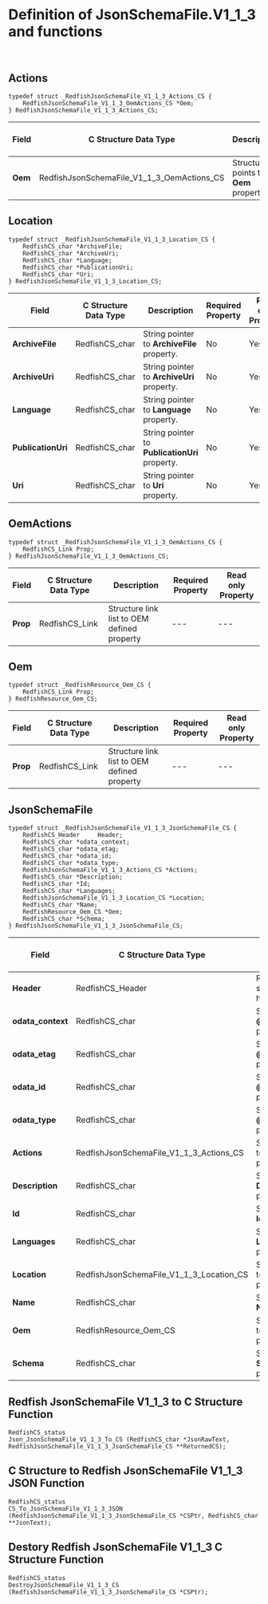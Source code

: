 # Definition of JsonSchemaFile.V1_1_3 and functions<br><br>

## Actions
    typedef struct _RedfishJsonSchemaFile_V1_1_3_Actions_CS {
        RedfishJsonSchemaFile_V1_1_3_OemActions_CS *Oem;
    } RedfishJsonSchemaFile_V1_1_3_Actions_CS;

|Field |C Structure Data Type|Description |Required Property|Read only Property
| ---  | --- | --- | --- | ---
|**Oem**|RedfishJsonSchemaFile_V1_1_3_OemActions_CS| Structure points to **Oem** property.| No| No


## Location
    typedef struct _RedfishJsonSchemaFile_V1_1_3_Location_CS {
        RedfishCS_char *ArchiveFile;
        RedfishCS_char *ArchiveUri;
        RedfishCS_char *Language;
        RedfishCS_char *PublicationUri;
        RedfishCS_char *Uri;
    } RedfishJsonSchemaFile_V1_1_3_Location_CS;

|Field |C Structure Data Type|Description |Required Property|Read only Property
| ---  | --- | --- | --- | ---
|**ArchiveFile**|RedfishCS_char| String pointer to **ArchiveFile** property.| No| Yes
|**ArchiveUri**|RedfishCS_char| String pointer to **ArchiveUri** property.| No| Yes
|**Language**|RedfishCS_char| String pointer to **Language** property.| No| Yes
|**PublicationUri**|RedfishCS_char| String pointer to **PublicationUri** property.| No| Yes
|**Uri**|RedfishCS_char| String pointer to **Uri** property.| No| Yes


## OemActions
    typedef struct _RedfishJsonSchemaFile_V1_1_3_OemActions_CS {
        RedfishCS_Link Prop;
    } RedfishJsonSchemaFile_V1_1_3_OemActions_CS;

|Field |C Structure Data Type|Description |Required Property|Read only Property
| ---  | --- | --- | --- | ---
|**Prop**|RedfishCS_Link| Structure link list to OEM defined property| ---| ---


## Oem
    typedef struct _RedfishResource_Oem_CS {
        RedfishCS_Link Prop;
    } RedfishResource_Oem_CS;

|Field |C Structure Data Type|Description |Required Property|Read only Property
| ---  | --- | --- | --- | ---
|**Prop**|RedfishCS_Link| Structure link list to OEM defined property| ---| ---


## JsonSchemaFile
    typedef struct _RedfishJsonSchemaFile_V1_1_3_JsonSchemaFile_CS {
        RedfishCS_Header     Header;
        RedfishCS_char *odata_context;
        RedfishCS_char *odata_etag;
        RedfishCS_char *odata_id;
        RedfishCS_char *odata_type;
        RedfishJsonSchemaFile_V1_1_3_Actions_CS *Actions;
        RedfishCS_char *Description;
        RedfishCS_char *Id;
        RedfishCS_char *Languages;
        RedfishJsonSchemaFile_V1_1_3_Location_CS *Location;
        RedfishCS_char *Name;
        RedfishResource_Oem_CS *Oem;
        RedfishCS_char *Schema;
    } RedfishJsonSchemaFile_V1_1_3_JsonSchemaFile_CS;

|Field |C Structure Data Type|Description |Required Property|Read only Property
| ---  | --- | --- | --- | ---
|**Header**|RedfishCS_Header|Redfish C structure header|---|---
|**odata_context**|RedfishCS_char| String pointer to **@odata.context** property.| No| No
|**odata_etag**|RedfishCS_char| String pointer to **@odata.etag** property.| No| No
|**odata_id**|RedfishCS_char| String pointer to **@odata.id** property.| Yes| No
|**odata_type**|RedfishCS_char| String pointer to **@odata.type** property.| Yes| No
|**Actions**|RedfishJsonSchemaFile_V1_1_3_Actions_CS| Structure points to **Actions** property.| No| No
|**Description**|RedfishCS_char| String pointer to **Description** property.| No| Yes
|**Id**|RedfishCS_char| String pointer to **Id** property.| Yes| Yes
|**Languages**|RedfishCS_char| String pointer to **Languages** property.| Yes| Yes
|**Location**|RedfishJsonSchemaFile_V1_1_3_Location_CS| Structure points to **Location** property.| Yes| No
|**Name**|RedfishCS_char| String pointer to **Name** property.| Yes| Yes
|**Oem**|RedfishResource_Oem_CS| Structure points to **Oem** property.| No| No
|**Schema**|RedfishCS_char| String pointer to **Schema** property.| Yes| Yes
## Redfish JsonSchemaFile V1_1_3 to C Structure Function
    RedfishCS_status
    Json_JsonSchemaFile_V1_1_3_To_CS (RedfishCS_char *JsonRawText, RedfishJsonSchemaFile_V1_1_3_JsonSchemaFile_CS **ReturnedCS);

## C Structure to Redfish JsonSchemaFile V1_1_3 JSON Function
    RedfishCS_status
    CS_To_JsonSchemaFile_V1_1_3_JSON (RedfishJsonSchemaFile_V1_1_3_JsonSchemaFile_CS *CSPtr, RedfishCS_char **JsonText);

## Destory Redfish JsonSchemaFile V1_1_3 C Structure Function
    RedfishCS_status
    DestroyJsonSchemaFile_V1_1_3_CS (RedfishJsonSchemaFile_V1_1_3_JsonSchemaFile_CS *CSPtr);

